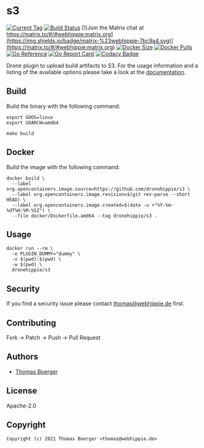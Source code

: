 # s3

[![Current Tag](https://img.shields.io/github/v/tag/dronehippie/s3?sort=semver)](https://github.com/dronehippie/s3) [![Build Status](http://drone.webhippie.de/api/badges/dronehippie/s3/status.svg)](http://drone.webhippie.de/api/badges/dronehippie/s3) [![Join the Matrix chat at https://matrix.to/#/#webhippie:matrix.org](https://img.shields.io/badge/matrix-%23webhippie-7bc9a4.svg)](https://matrix.to/#/#webhippie:matrix.org) [![Docker Size](https://img.shields.io/docker/image-size/dronehippie/s3/latest)](https://hub.docker.com/r/dronehippie/s3) [![Docker Pulls](https://img.shields.io/docker/pulls/dronehippie/s3)](https://hub.docker.com/r/dronehippie/s3) [![Go Reference](https://pkg.go.dev/badge/github.com/dronehippie/s3.svg)](https://pkg.go.dev/github.com/dronehippie/s3) [![Go Report Card](https://goreportcard.com/badge/github.com/dronehippie/s3)](https://goreportcard.com/report/github.com/dronehippie/s3) [![Codacy Badge](https://app.codacy.com/project/badge/Grade/2ea9d9ee23af4c0f871c9dd46cbc71ab)](https://www.codacy.com/gh/dronehippie/s3/dashboard?utm_source=github.com&amp;utm_medium=referral&amp;utm_content=dronehippie/s3&amp;utm_campaign=Badge_Grade)

Drone plugin to upload build artifacts to S3. For the usage information and a listing of the available options please take a look at the [documentation](https://dronehippie.github.io/s3/).

## Build

Build the binary with the following command:

```console
export GOOS=linux
export GOARCH=amd64

make build
```

## Docker

Build the image with the following command:

```console
docker build \
  --label org.opencontainers.image.source=https://github.com/dronehippie/s3 \
  --label org.opencontainers.image.revision=$(git rev-parse --short HEAD) \
  --label org.opencontainers.image.created=$(date -u +"%Y-%m-%dT%H:%M:%SZ") \
  --file docker/Dockerfile.amd64 --tag dronehippie/s3 .
```

## Usage

```console
docker run --rm \
  -e PLUGIN_DUMMY="dummy" \
  -v $(pwd):$(pwd) \
  -w $(pwd) \
  dronehippie/s3
```

## Security

If you find a security issue please contact [thomas@webhippie.de](mailto:thomas@webhippie.de) first.

## Contributing

Fork -> Patch -> Push -> Pull Request

## Authors

-   [Thomas Boerger](https://github.com/tboerger)

## License

Apache-2.0

## Copyright

```console
Copyright (c) 2021 Thomas Boerger <thomas@webhippie.de>
```
